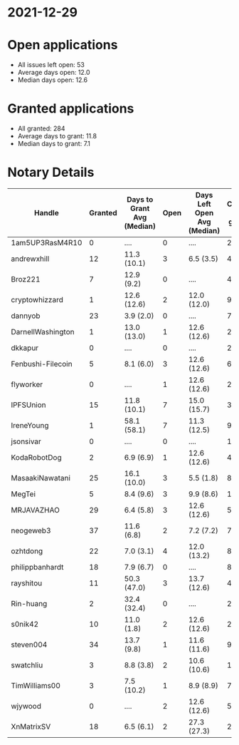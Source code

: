 2021-12-29
==========

# Open applications

- All issues left open: 53
- Average days open: 12.0
- Median days open: 12.6

# Granted applications

- All granted: 284
- Average days to grant: 11.8
- Median days to grant: 7.1

# Notary Details

| Handle            |   Granted | Days to Grant Avg (Median)   |   Open | Days Left Open Avg (Median)   |   Closed (no grant) |
|-------------------|-----------|------------------------------|--------|-------------------------------|---------------------|
| 1am5UP3RasM4R10   |         0 | ....                         |      0 | ....                          |                   2 |
| andrewxhill       |        12 | 11.3  (10.1)                 |      3 | 6.5  (3.5)                    |                  45 |
| Broz221           |         7 | 12.9  (9.2)                  |      0 | ....                          |                  48 |
| cryptowhizzard    |         1 | 12.6  (12.6)                 |      2 | 12.0  (12.0)                  |                   9 |
| dannyob           |        23 | 3.9  (2.0)                   |      0 | ....                          |                  77 |
| DarnellWashington |         1 | 13.0  (13.0)                 |      1 | 12.6  (12.6)                  |                   2 |
| dkkapur           |         0 | ....                         |      0 | ....                          |                   2 |
| Fenbushi-Filecoin |         5 | 8.1  (6.0)                   |      3 | 12.6  (12.6)                  |                  69 |
| flyworker         |         0 | ....                         |      1 | 12.6  (12.6)                  |                   2 |
| IPFSUnion         |        15 | 11.8  (10.1)                 |      7 | 15.0  (15.7)                  |                  37 |
| IreneYoung        |         1 | 58.1  (58.1)                 |      7 | 11.3  (12.5)                  |                   9 |
| jsonsivar         |         0 | ....                         |      0 | ....                          |                  13 |
| KodaRobotDog      |         2 | 6.9  (6.9)                   |      1 | 12.6  (12.6)                  |                   4 |
| MasaakiNawatani   |        25 | 16.1  (10.0)                 |      3 | 5.5  (1.8)                    |                  81 |
| MegTei            |         5 | 8.4  (9.6)                   |      3 | 9.9  (8.6)                    |                  12 |
| MRJAVAZHAO        |        29 | 6.4  (5.8)                   |      3 | 12.6  (12.6)                  |                  58 |
| neogeweb3         |        37 | 11.6  (6.8)                  |      2 | 7.2  (7.2)                    |                  71 |
| ozhtdong          |        22 | 7.0  (3.1)                   |      4 | 12.0  (13.2)                  |                  84 |
| philippbanhardt   |        18 | 7.9  (6.7)                   |      0 | ....                          |                  81 |
| rayshitou         |        11 | 50.3  (47.0)                 |      3 | 13.7  (12.6)                  |                  41 |
| Rin-huang         |         2 | 32.4  (32.4)                 |      0 | ....                          |                   2 |
| s0nik42           |        10 | 11.0  (1.8)                  |      2 | 12.6  (12.6)                  |                  28 |
| steven004         |        34 | 13.7  (9.8)                  |      1 | 11.6  (11.6)                  |                  98 |
| swatchliu         |         3 | 8.8  (3.8)                   |      2 | 10.6  (10.6)                  |                  16 |
| TimWilliams00     |         3 | 7.5  (10.2)                  |      1 | 8.9  (8.9)                    |                   7 |
| wjywood           |         0 | ....                         |      2 | 12.6  (12.6)                  |                   5 |
| XnMatrixSV        |        18 | 6.5  (6.1)                   |      2 | 27.3  (27.3)                  |                  29 |